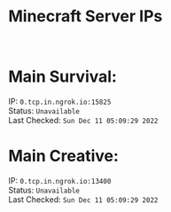 
# Minecraft Server IPs

</br><h1>Main Survival:</h1>IP: `0.tcp.in.ngrok.io:15825` </br> Status: `Unavailable` </br> Last Checked: `Sun Dec 11 05:09:29 2022`
</br><h1>Main Creative:</h1>IP: `0.tcp.in.ngrok.io:13400` </br> Status: `Unavailable` </br> Last Checked: `Sun Dec 11 05:09:29 2022`
